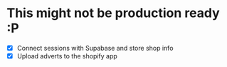 # This might not be production ready :P

- [X] Connect sessions with Supabase and store shop info
- [X] Upload adverts to the shopify app
